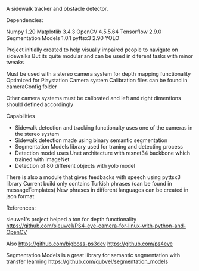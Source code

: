 A sidewalk tracker and obstacle detector.

Dependencies:

Numpy 1.20
Matplotlib 3.4.3
OpenCV 4.5.5.64
Tensorflow 2.9.0
Segmentation Models 1.0.1
pyttsx3 2.90
YOLO

Project initially created to help visually impaired people to navigate on sidewalks
But its quite modular and can be used in diferent tasks with minor tweaks

Must be used with a stereo camera system for depth mapping functionality
Optimized for Playstation Camera system
Calibration files can be found in cameraConfig folder


Other camera systems must be calibrated and left and right dimentions should defined accordingly

Capabilities

- Sidewalk detection and tracking functionalty uses one of the cameras in the stereo system
- Sidewalk detection made using binary semantic segmentation
- Segmentation Models library used for traning and detecting process
- Detection model uses Unet architecture with resnet34 backbone which trained with ImageNet
- Detection of 80 different objects with yolo model

There is also a module that gives feedbacks with speech using pyttsx3 library
Current build only contains Turkish phrases (can be found in messageTemplates)
New phrases in different languages can be created in json format

References:

sieuwe1's project helped a ton for depth functionality
https://github.com/sieuwe1/PS4-eye-camera-for-linux-with-python-and-OpenCV

Also
https://github.com/bigboss-ps3dev
https://github.com/ps4eye

Segmentation Models is a great library for semantic segmentation with transfer learning
https://github.com/qubvel/segmentation_models
